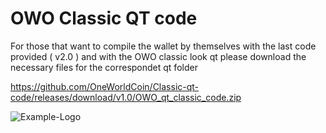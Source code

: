 # OWO Classic QT code

For those that want to compile the wallet by themselves with the last code provided ( v2.0 ) and with the OWO classic look qt please download the necessary files for the correspondet qt folder 

https://github.com/OneWorldCoin/Classic-qt-code/releases/download/v1.0/OWO_qt_classic_code.zip

![Example-Logo](https://cdn.discordapp.com/attachments/444587921467768842/571162354012913665/unknown.png)

